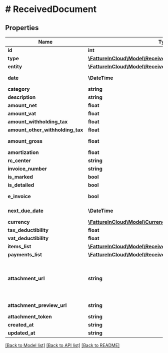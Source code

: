 # # ReceivedDocument

## Properties

Name | Type | Description | Notes
------------ | ------------- | ------------- | -------------
**id** | **int** | Unique identifier of the document. | [optional]
**type** | [**\FattureInCloud\Model\ReceivedDocumentType**](ReceivedDocumentType.md) |  | [optional]
**entity** | [**\FattureInCloud\Model\ReceivedDocumentEntity**](ReceivedDocumentEntity.md) |  | [optional]
**date** | **\DateTime** | Date of the document [If not specified, today date is used]. | [optional]
**category** | **string** | Document category. | [optional]
**description** | **string** | Document description. | [optional]
**amount_net** | **float** | Total net amount. | [optional]
**amount_vat** | **float** | Total vat amount. | [optional]
**amount_withholding_tax** | **float** | Withholding tax amount. | [optional]
**amount_other_withholding_tax** | **float** | Other withholding tax amount. | [optional]
**amount_gross** | **float** | [Read Only] Total gross amount. | [optional] [readonly]
**amortization** | **float** | Amortization value | [optional]
**rc_center** | **string** | Revenue center. | [optional]
**invoice_number** | **string** | Invoice number | [optional]
**is_marked** | **bool** |  | [optional]
**is_detailed** | **bool** |  | [optional]
**e_invoice** | **bool** | [Read Only] Indicates if this is an e-invoice. | [optional]
**next_due_date** | **\DateTime** | [Read Only] Next due date. | [optional] [readonly]
**currency** | [**\FattureInCloud\Model\Currency**](Currency.md) |  | [optional]
**tax_deductibility** | **float** | Tax deducibility percentage. | [optional]
**vat_deductibility** | **float** | Vat deducibility percentage. | [optional]
**items_list** | [**\FattureInCloud\Model\ReceivedDocumentItemsListItem[]**](ReceivedDocumentItemsListItem.md) |  | [optional]
**payments_list** | [**\FattureInCloud\Model\ReceivedDocumentPaymentsListItem[]**](ReceivedDocumentPaymentsListItem.md) |  | [optional]
**attachment_url** | **string** | [Temporary] [Read Only]  Public url of the attached file. Authomatically set if a valid attachment token is passed via POST /received_documents or PUT /received_documents/{documentId}. | [optional] [readonly]
**attachment_preview_url** | **string** | [Temporary] [Read Only]  Attachment preview url. | [optional] [readonly]
**attachment_token** | **string** | Uploaded attachement token. | [optional]
**created_at** | **string** |  | [optional]
**updated_at** | **string** |  | [optional]

[[Back to Model list]](../../README.md#models) [[Back to API list]](../../README.md#endpoints) [[Back to README]](../../README.md)

